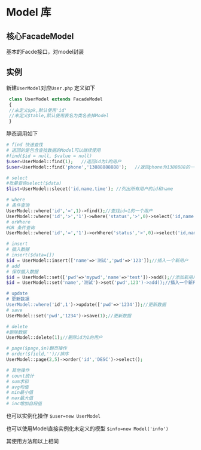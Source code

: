  Model 库
================

核心FacadeModel
-----------------
基本的Facde接口，对model封装

实例
--------------

新建`UserModel`对应`User.php`
定义如下
```php 
 class UserModel extends FacadeModel
 {
 //未定义$pk,默认使用'id'
 //未定义$table,默认使用表名为类名去掉Model
 }
```

静态调用如下
```php 
# find 快速查找
# 返回的是包含查找数据的Model可以继续使用
#find($id = null, $value = null)
$user=UserModel::find(1);	//返回id为1的用户
$user=UserModel::find('phone','13888888888');	//返回phone为1388888的一个用户

# select
#批量查询select($data)
$list=UserModel::slecet('id,name,time'); //列出所有用户的id和name

# where
# 条件查询
UserModel::where('id','=',1)->find();//查找id=1的一个用户
UserModel::where('id','>','1')->where('status','>',0)->select('id,name');//查询id>1的个用户的id和name
# orWhere
#OR 条件查询
UserModel::where('id','=','1')->orWhere('status','>',0)->select('id,name');//查询id>1的个用户的id和name

# insert
# 插入数据
# insert($data=[])
$id = UserModel::insert(['name'=>'测试','pwd'=>'123']);//插入一个新用户
# add
# 保存插入数据
$id = UserModel::set(['pwd'=>'mypwd','name'=>'test'])->add();//添加新用户
$id = UserModel::set('name','测试')->set('pwd',123')->add();//插入一个新用户

# update
# 更新数据
UserModel::where('id',1')->update(['pwd'=>'1234']);//更新数据
# save
UserModel::set('pwd','1234')->save(1);//更新数据

# delete
#删除数据
UserModel::delete(1);//删除id为1的用户

# page($page,$n)翻页操作
# order($field,'')//排序
UserModel::page(2,5)->order('id','DESC')->select();

# 其他操作
# count统计
# sum求和
# avg均值
# min最小值
# max最大值
# inc增加自段值
```
也可以实例化操作 
`$user=new UserModel`

也可以使用Model直接实例化未定义的模型
`$info=new Model('info')`

其使用方法和以上相同